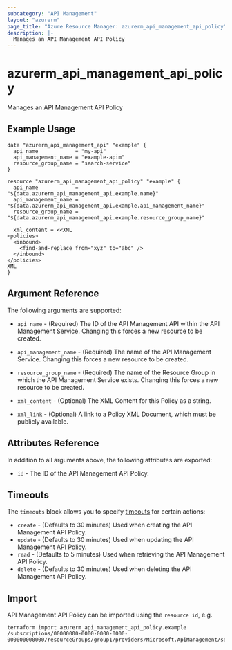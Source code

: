 ```yaml
---
subcategory: "API Management"
layout: "azurerm"
page_title: "Azure Resource Manager: azurerm_api_management_api_policy"
description: |-
  Manages an API Management API Policy
---
```


# azurerm_api_management_api_policy

Manages an API Management API Policy


## Example Usage

```hcl
data "azurerm_api_management_api" "example" {
  api_name            = "my-api"
  api_management_name = "example-apim"
  resource_group_name = "search-service"
}

resource "azurerm_api_management_api_policy" "example" {
  api_name            = "${data.azurerm_api_management_api.example.name}"
  api_management_name = "${data.azurerm_api_management_api.example.api_management_name}"
  resource_group_name = "${data.azurerm_api_management_api.example.resource_group_name}"

  xml_content = <<XML
<policies>
  <inbound>
    <find-and-replace from="xyz" to="abc" />
  </inbound>
</policies>
XML
}
```


## Argument Reference

The following arguments are supported:

* `api_name` - (Required) The ID of the API Management API within the API Management Service. Changing this forces a new resource to be created.

* `api_management_name` - (Required) The name of the API Management Service. Changing this forces a new resource to be created.

* `resource_group_name` - (Required) The name of the Resource Group in which the API Management Service exists. Changing this forces a new resource to be created.

* `xml_content` - (Optional) The XML Content for this Policy as a string.

* `xml_link` - (Optional) A link to a Policy XML Document, which must be publicly available.

## Attributes Reference

In addition to all arguments above, the following attributes are exported:

* `id` - The ID of the API Management API Policy.

## Timeouts

The `timeouts` block allows you to specify [timeouts](https://www.terraform.io/docs/configuration/resources.html#timeouts) for certain actions:

* `create` - (Defaults to 30 minutes) Used when creating the API Management API Policy.
* `update` - (Defaults to 30 minutes) Used when updating the API Management API Policy.
* `read` - (Defaults to 5 minutes) Used when retrieving the API Management API Policy.
* `delete` - (Defaults to 30 minutes) Used when deleting the API Management API Policy.

## Import

API Management API Policy can be imported using the `resource id`, e.g.

```shell
terraform import azurerm_api_management_api_policy.example /subscriptions/00000000-0000-0000-0000-000000000000/resourceGroups/group1/providers/Microsoft.ApiManagement/service/service1/apis/exampleId/policies/policy
```
